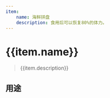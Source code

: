 ```yaml
---
item:
    name: 海鲜拼盘
    description: 食用后可以恢复80%的体力。
---
```

# {{item.name}}

> {{item.description}}

## 用途
